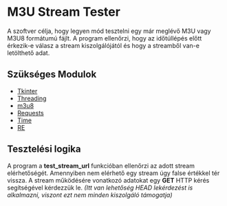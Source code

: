 # M3U Stream Tester

A szoftver célja, hogy legyen mód tesztelni egy már meglévő M3U vagy M3U8 formátumú fájlt. A program ellenőrzi, hogy az időtúllépés előtt érkezik-e válasz a stream kiszolgálójától és hogy a streamből van-e letölthető adat. 

## Szükséges Modulok

- [Tkinter](https://docs.python.org/3/library/tkinter.html)
- [Threading](https://docs.python.org/3/library/threading.html)
- [m3u8](https://pypi.org/project/m3u8/)
- [Requests](https://pypi.org/project/requests/)
- [Time](https://docs.python.org/3/library/time.html)
- [RE](https://docs.python.org/3/library/re.html)

## Tesztelési logika

A program a **test_stream_url** funkcióban ellenőrzi az adott stream elérhetőségét. Amennyiben nem elérhető egy stream úgy false értékkel tér vissza. A stream működésére vonatkozó adatokat egy **GET** HTTP kérés segítségével kérdezzük le. *(Itt van lehetőség HEAD lekérdezést is alkalmazni, viszont ezt nem minden kiszolgáló támogatja)*
